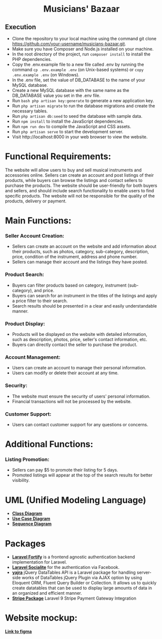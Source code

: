 <h1 align="center">Musicians' Bazaar</h1>

<!-- <p align="center">
<a href="https://github.com/laravel/framework/actions"><img src="https://github.com/laravel/framework/workflows/tests/badge.svg" alt="Build Status"></a>
<a href="https://packagist.org/packages/laravel/framework"><img src="https://img.shields.io/packagist/dt/laravel/framework" alt="Total Downloads"></a>
<a href="https://packagist.org/packages/laravel/framework"><img src="https://img.shields.io/packagist/v/laravel/framework" alt="Latest Stable Version"></a>
<a href="https://packagist.org/packages/laravel/framework"><img src="https://img.shields.io/packagist/l/laravel/framework" alt="License"></a>
</p> -->

## Execution

- Clone the repository to your local machine using the command git clone https://github.com/your-username/musicians-bazaar.git.
- Make sure you have Composer and Node.js installed on your machine.
- In the root directory of the project, run ```composer install``` to install the PHP dependencies.
- Copy the .env.example file to a new file called .env by running the command ```cp .env.example .env``` (on Unix-based systems) or ```copy .env.example .env``` (on Windows).
- In the .env file, set the value of DB_DATABASE to the name of your MySQL database.
- Create a new MySQL database with the same name as the DB_DATABASE value you set in the .env file.
- Run ```bash php artisan key:generate``` to generate a new application key.
- Run ```php artisan migrate``` to run the database migrations and create the necessary tables.
- Run ```php artisan db:seed``` to seed the database with sample data.
- Run ```npm install``` to install the JavaScript dependencies.
- Run ```npm run dev``` to compile the JavaScript and CSS assets.
- Run ```php artisan serve``` to start the development server.
- Visit http://localhost:8000 in your web browser to view the website.

## <h1>Functional Requirements:</h1>

The website will allow users to buy and sell musical instruments and accessories online. Sellers can create an account and post listings of their products, while buyers can browse the listings and contact sellers to purchase the products. The website should be user-friendly for both buyers and sellers, and should include search functionality to enable users to find specific products. The website will not be responsible for the quality of the products, delivery or payment.

## <h1>Main Functions:</h1>

### Seller Account Creation:
- Sellers can create an account on the website and add information about their products, such as photos, category, sub-category, description, price, condition of the instrument, address and phone number.
- Sellers can manage their account and the listings they have posted.
### Product Search:
- Buyers can filter products based on category, instrument (sub-category), and price.
- Buyers can search for an instrument in the titles of the listings and apply a price filter to their search.
- Search results should be presented in a clear and easily understandable manner.
### Product Display:
- Products will be displayed on the website with detailed information, such as description, photos, price, seller's contact information, etc.
- Buyers can directly contact the seller to purchase the product.
### Account Management:
- Users can create an account to manage their personal information.
- Users can modify or delete their account at any time.
### Security:
- The website must ensure the security of users' personal information.
- Financial transactions will not be processed by the website.
### Customer Support:
- Users can contact customer support for any questions or concerns.

## <h1>Additional Functions:</h1>

### Listing Promotion:
- Sellers can pay $5 to promote their listing for 5 days.
- Promoted listings will appear at the top of the search results for better visibility.

## <h1>UML (Unified Modeling Language)</h1>
- **[Class Diagram](https://lucid.app/lucidchart/6ef4d1cf-1fdf-4ed7-819a-cfc54d720348/edit?viewport_loc=-1038%2C-175%2C4231%2C2056%2C0_0&invitationId=inv_5b95bfa2-b4c3-4a02-95d5-6eb2b823d18d)**
- **[Use Case Diagram](https://lucid.app/lucidchart/658e1ba4-7d1f-4800-857b-1bd621eccd9f/edit?viewport_loc=-938%2C-224%2C4834%2C2349%2C0_0&invitationId=inv_e5a7e573-e666-49d2-93f1-e78b1deded7e)**
- **[Sequence Diagram](https://lucid.app/lucidchart/04df3e74-e1e5-4d38-9ef6-172be2eb37ce/edit?viewport_loc=-667%2C15%2C3416%2C1660%2C0_0&invitationId=inv_7de338b5-ca73-4588-8be0-e0f76307190c)**

## <h1>Packages</h1>

- **[Laravel Fortify](https://laravel.com/docs/9.x/fortify)** is a frontend agnostic authentication backend implementation for Laravel.
- **[Laravel Socialite](https://laravel.com/docs/9.x/socialite)** for the authentication via Facebook.
- **[yajra](https://github.com/yajra/laravel-datatables)** jQuery DataTables API is a Laravel package for handling server-side works of DataTables jQuery Plugin via AJAX option by using Eloquent ORM, Fluent Query Builder or Collection. It allows us to quickly create datatables that can be used to display large amounts of data in an organized and efficient manner.
- **[Stripe Package](https://techsolutionstuff.com/post/laravel-9-stripe-payment-gateway-integration)** Laravel 9 Stripe Payment Gateway Integration


## <h1>Website mockup: </h1> **[Link to figma](https://www.figma.com/file/6omQcO7msBpAME1YLSz4no/Musicians'-Bazaar?node-id=0-1)**
